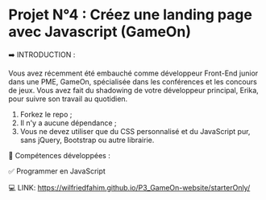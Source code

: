 # Projet N°4 : Créez une landing page avec Javascript (GameOn)

➡️ INTRODUCTION : 

Vous avez récemment été embauché comme développeur Front-End junior dans une PME, GameOn, spécialisée dans les conférences et les concours de jeux. 
Vous avez fait du shadowing de votre développeur principal, Erika, pour suivre son travail au quotidien.

1. Forkez le repo ;
2. Il n'y a aucune dépendance ;
3. Vous ne devez utiliser que du CSS personnalisé et du JavaScript pur, sans jQuery, Bootstrap ou autre librairie.

🌟 Compétences développées :

✅ Programmer en JavaScript


💻 LINK: https://wilfriedfahim.github.io/P3_GameOn-website/starterOnly/
